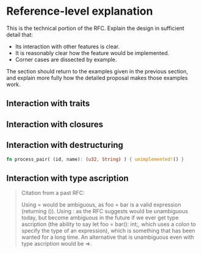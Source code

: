 # Reference-level explanation
[reference-level-explanation]: #reference-level-explanation

This is the technical portion of the RFC. Explain the design in sufficient detail that:

- Its interaction with other features is clear.
- It is reasonably clear how the feature would be implemented.
- Corner cases are dissected by example.

The section should return to the examples given in the previous section, and explain more fully how
the detailed proposal makes those examples work.

## Interaction with traits

## Interaction with closures

## Interaction with destructuring

```rust
fn process_pair( (id, name): (u32, String) ) { unimplemented!() }
```

## Interaction with type ascription

> Citation from a past RFC:
>
> Using = would be ambiguous, as foo = bar is a valid expression (returning ()). Using : as the RFC
> suggests would be unambiguous today, but become ambiguous in the future if we ever get type
> ascription (the ability to say let foo = bar(): int;, which uses a colon to specify the type of
> an expression), which is something that has been wanted for a long time. An alternative that is
> unambiguous even with type ascription would be =>.
